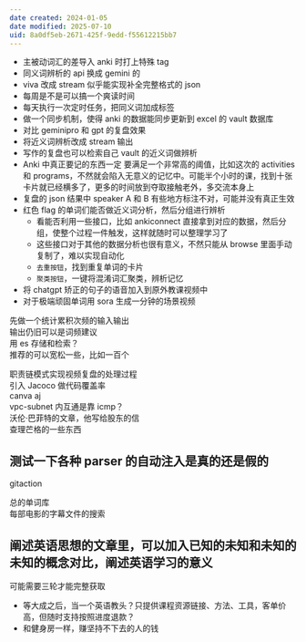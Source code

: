 ```yaml
---
date created: 2024-01-05
date modified: 2025-07-10
uid: 8a0df5eb-2671-425f-9edd-f55612215bb7
---
```

- 主被动词汇的差导入 anki 时打上特殊 tag
- 同义词辨析的 api 换成 gemini 的
- viva 改成 stream 似乎能实现补全完整格式的 json
- 每周是不是可以搞一个爽读时间
- 每天执行一次定时任务，把同义词加成标签
- 做一个同步机制，使得 anki 的数据能同步更新到 excel 的 vault 数据库
- 对比 geminipro 和 gpt 的复盘效果
- 将近义词辨析改成 stream 输出
- 写作的复盘也可以检索自己 vault 的近义词做辨析
- Anki 中真正要记的东西一定 要满足一个非常高的阈值，比如这次的 activities 和 programs，不然就会陷入无意义的记忆中。可能半个小时的课，找到十张卡片就已经横多了，更多的时间放到夺取接触老外，多交流本身上
- 复盘的 json 结果中 speaker A 和 B 有些地方标注不对，可能并没有真正生效
- 红色 flag 的单词们能否做近义词分析，然后分组进行辨析
	- 看能否利用一些接口，比如 ankiconnect 直接拿到对应的数据，然后分组，使整个过程一件触发，这样就随时可以整理学习了
	- 这些接口对于其他的数据分析也很有意义，不然只能从 browse 里面手动复制了，难以实现自动化
	- `去重按钮`，找到重复单词的卡片
	- `聚类按钮`，一键将混淆词汇聚类，辨析记忆
- 将 chatgpt 矫正的句子的语音加入到原外教课视频中
- 对于极端顽固单词用 sora 生成一分钟的场景视频

先做一个统计累积次频的输入输出  
输出仍旧可以是词频建议  
用 es 存储和检索？  
推荐的可以宽松一些，比如一百个

职责链模式实现视频复盘的处理过程  
引入 Jacoco 做代码覆盖率  
canva aj  
vpc-subnet 内互通是靠 icmp？  
沃伦·巴菲特的文章，他写给股东的信  
查理芒格的一些东西

## 测试一下各种 parser 的自动注入是真的还是假的

gitaction

总的单词库  
每部电影的字幕文件的搜索

## 阐述英语思想的文章里，可以加入已知的未知和未知的未知的概念对比，阐述英语学习的意义

可能需要三轮才能完整获取

- 等大成之后，当一个英语教头？只提供课程资源链接、方法、工具，客单价高，但随时支持按照进度退款？
- 和健身房一样，赚坚持不下去的人的钱
